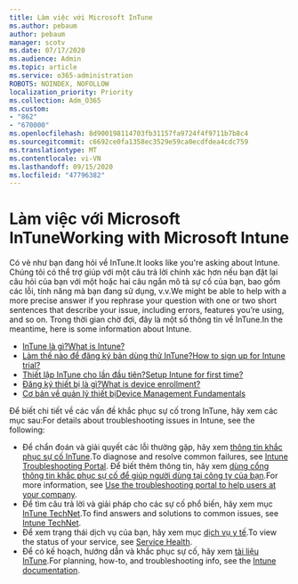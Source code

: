 ```yaml
---
title: Làm việc với Microsoft InTune
ms.author: pebaum
author: pebaum
manager: scotv
ms.date: 07/17/2020
ms.audience: Admin
ms.topic: article
ms.service: o365-administration
ROBOTS: NOINDEX, NOFOLLOW
localization_priority: Priority
ms.collection: Adm_O365
ms.custom:
- "862"
- "670000"
ms.openlocfilehash: 8d900198114703fb31157fa9724f4f9711b7b8c4
ms.sourcegitcommit: c6692ce0fa1358ec3529e59ca0ecdfdea4cdc759
ms.translationtype: MT
ms.contentlocale: vi-VN
ms.lasthandoff: 09/15/2020
ms.locfileid: "47796382"
---
```

# <a name="working-with-microsoft-intune"></a><span data-ttu-id="ad45e-102">Làm việc với Microsoft InTune</span><span class="sxs-lookup"><span data-stu-id="ad45e-102">Working with Microsoft Intune</span></span>

<span data-ttu-id="ad45e-103">Có vẻ như bạn đang hỏi về InTune.</span><span class="sxs-lookup"><span data-stu-id="ad45e-103">It looks like you're asking about Intune.</span></span> <span data-ttu-id="ad45e-104">Chúng tôi có thể trợ giúp với một câu trả lời chính xác hơn nếu bạn đặt lại câu hỏi của bạn với một hoặc hai câu ngắn mô tả sự cố của bạn, bao gồm các lỗi, tính năng mà bạn đang sử dụng, v.v.</span><span class="sxs-lookup"><span data-stu-id="ad45e-104">We might be able to help with a more precise answer if you rephrase your question with one or two short sentences that describe your issue, including errors, features you’re using, and so on.</span></span> <span data-ttu-id="ad45e-105">Trong thời gian chờ đợi, đây là một số thông tin về InTune.</span><span class="sxs-lookup"><span data-stu-id="ad45e-105">In the meantime, here is some information about Intune.</span></span>

- [<span data-ttu-id="ad45e-106">InTune là gì?</span><span class="sxs-lookup"><span data-stu-id="ad45e-106">What is Intune?</span></span>](https://docs.microsoft.com/intune/what-is-intune)
- [<span data-ttu-id="ad45e-107">Làm thế nào để đăng ký bản dùng thử InTune?</span><span class="sxs-lookup"><span data-stu-id="ad45e-107">How to sign up for Intune trial?</span></span>](https://docs.microsoft.com/intune/free-trial-sign-up)
- [<span data-ttu-id="ad45e-108">Thiết lập InTune cho lần đầu tiên?</span><span class="sxs-lookup"><span data-stu-id="ad45e-108">Setup Intune for first time?</span></span>](https://docs.microsoft.com/intune/setup-steps)
- [<span data-ttu-id="ad45e-109">Đăng ký thiết bị là gì?</span><span class="sxs-lookup"><span data-stu-id="ad45e-109">What is device enrollment?</span></span>](https://docs.microsoft.com/intune/device-enrollment)
- [<span data-ttu-id="ad45e-110">Cơ bản về quản lý thiết bị</span><span class="sxs-lookup"><span data-stu-id="ad45e-110">Device Management Fundamentals</span></span>](https://docs.microsoft.com/mem/intune/fundamentals/)

<span data-ttu-id="ad45e-111">Để biết chi tiết về các vấn đề khắc phục sự cố trong InTune, hãy xem các mục sau:</span><span class="sxs-lookup"><span data-stu-id="ad45e-111">For details about troubleshooting issues in Intune, see the following:</span></span>

- <span data-ttu-id="ad45e-112">Để chẩn đoán và giải quyết các lỗi thường gặp, hãy xem  [thông tin khắc phục sự cố InTune](https://aka.ms/intunetroubleshooting).</span><span class="sxs-lookup"><span data-stu-id="ad45e-112">To diagnose and resolve common failures, see  [Intune Troubleshooting Portal](https://aka.ms/intunetroubleshooting).</span></span> <span data-ttu-id="ad45e-113">Để biết thêm thông tin, hãy xem [dùng cổng thông tin khắc phục sự cố để giúp người dùng tại công ty của bạn](https://docs.microsoft.com/intune/help-desk-operators).</span><span class="sxs-lookup"><span data-stu-id="ad45e-113">For more information, see [Use the troubleshooting portal to help users at your company](https://docs.microsoft.com/intune/help-desk-operators).</span></span>
- <span data-ttu-id="ad45e-114">Để tìm câu trả lời và giải pháp cho các sự cố phổ biến, hãy xem mục [InTune TechNet](https://aka.ms/intuneforums).</span><span class="sxs-lookup"><span data-stu-id="ad45e-114">To find answers and solutions to common issues, see [Intune TechNet](https://aka.ms/intuneforums).</span></span>
- <span data-ttu-id="ad45e-115">Để xem trạng thái dịch vụ của bạn, hãy xem mục [dịch vụ y tế](https://portal.office.com/AdminPortal/Home#/servicehealth).</span><span class="sxs-lookup"><span data-stu-id="ad45e-115">To view the status of your service, see [Service Health](https://portal.office.com/AdminPortal/Home#/servicehealth).</span></span>
- <span data-ttu-id="ad45e-116">Để có kế hoạch, hướng dẫn và khắc phục sự cố, hãy xem [tài liệu InTune](https://docs.microsoft.com/intune/).</span><span class="sxs-lookup"><span data-stu-id="ad45e-116">For planning, how-to, and troubleshooting info, see the [Intune documentation](https://docs.microsoft.com/intune/).</span></span>